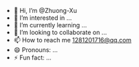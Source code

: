- 👋 Hi, I’m @Zhuong-Xu
- 👀 I’m interested in ...
- 🌱 I’m currently learning ...
- 💞️ I’m looking to collaborate on ...
- 📫 How to reach me 1281201716@qq.com
- 😄 Pronouns: ...
- ⚡ Fun fact: ...

<!---
Zhuong-Xu/Zhuong-Xu is a ✨ special ✨ repository because its `README.md` (this file) appears on your GitHub profile.
You can click the Preview link to take a look at your changes.
--->
